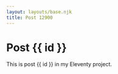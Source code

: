 ```yaml
---
layout: layouts/base.njk
title: Post 12900
---
```


# Post {{ id }}

This is post {{ id }} in my Eleventy project.
